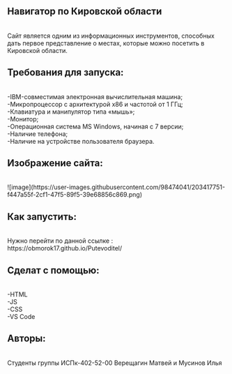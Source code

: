 <h2>Навигатор по Кировской области</h2> <br/> 
Сайт является одним из информационных инструментов, способных дать первое представление о местах, которые можно посетить в Кировской области.<br/>
<h2>Требования для запуска:</h2> <br/>
-IBM-совместимая электронная вычислительная машина;<br/>
-Микропроцессор с архитектурой x86 и частотой от 1 ГГц;<br/>
-Клавиатура и манипулятор типа «мышь»;<br/>
-Монитор;<br/>
-Операционная система MS Windows, начиная с 7 версии;<br/>
-Наличие телефона;<br/>
-Наличие на устройстве пользователя браузера.<br/>
<h2>Изображение сайта:</h2> <br/>
![image](https://user-images.githubusercontent.com/98474041/203417751-f447a55f-2cf1-47f5-89f5-39e68856c869.png)
<h2>Как запустить:</h2> <br/>
Нужно перейти по данной ссылке : https://obmorok17.github.io/Putevoditel/<br/>
<h2>Сделат с помощью:</h2> <br/>
-HTML<br/>
-JS<br/>
-CSS<br/>
-VS Code<br/>
<h2>Авторы:</h2> <br/>
Студенты группы ИСПк-402-52-00 Верещагин Матвей и Мусинов Илья<br/>
